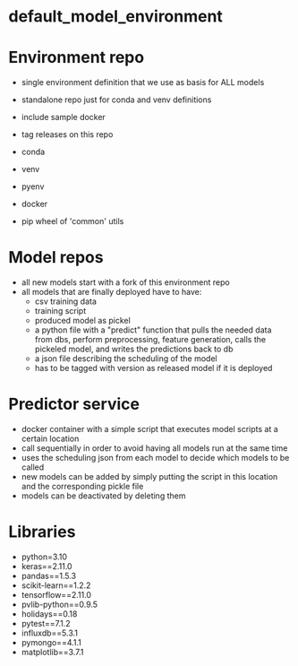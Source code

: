 # default_model_environment

# Environment repo
- single environment definition that we use as basis for ALL models
- standalone repo just for conda and venv definitions
- include sample docker
- tag releases on this repo

- conda
- venv
- pyenv
- docker
- pip wheel of 'common' utils

# Model repos
- all new models start with a fork of this environment repo
- all models that are finally deployed have to have:
	- csv training data
	- training script
	- produced model as pickel
	- a python file with a "predict" function that pulls the needed data from dbs, perform preprocessing, feature generation, calls the pickeled model, and writes the predictions back to db
	- a json file describing the scheduling of the model
	- has to be tagged with version as released model if it is deployed

# Predictor service
- docker container with a simple script that executes model scripts at a certain location
- call sequentially in order to avoid having all models run at the same time
- uses the scheduling json from each model to decide which models to be called
- new models can be added by simply putting the script in this location and the corresponding pickle file
- models can be deactivated by deleting them

# Libraries
* python=3.10
* keras==2.11.0
* pandas==1.5.3
* scikit-learn==1.2.2
* tensorflow==2.11.0
* pvlib-python==0.9.5
* holidays==0.18
* pytest==7.1.2
* influxdb==5.3.1
* pymongo==4.1.1
* matplotlib==3.7.1